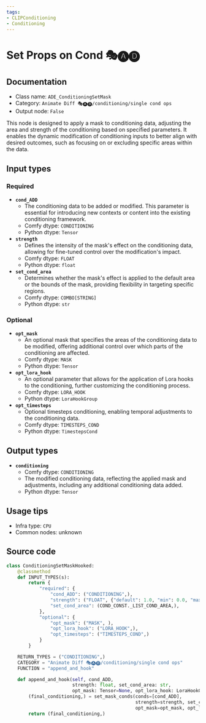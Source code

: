 ```yaml
---
tags:
- CLIPConditioning
- Conditioning
---
```


# Set Props on Cond 🎭🅐🅓
## Documentation
- Class name: `ADE_ConditioningSetMask`
- Category: `Animate Diff 🎭🅐🅓/conditioning/single cond ops`
- Output node: `False`

This node is designed to apply a mask to conditioning data, adjusting the area and strength of the conditioning based on specified parameters. It enables the dynamic modification of conditioning inputs to better align with desired outcomes, such as focusing on or excluding specific areas within the data.
## Input types
### Required
- **`cond_ADD`**
    - The conditioning data to be added or modified. This parameter is essential for introducing new contexts or content into the existing conditioning framework.
    - Comfy dtype: `CONDITIONING`
    - Python dtype: `Tensor`
- **`strength`**
    - Defines the intensity of the mask's effect on the conditioning data, allowing for fine-tuned control over the modification's impact.
    - Comfy dtype: `FLOAT`
    - Python dtype: `float`
- **`set_cond_area`**
    - Determines whether the mask's effect is applied to the default area or the bounds of the mask, providing flexibility in targeting specific regions.
    - Comfy dtype: `COMBO[STRING]`
    - Python dtype: `str`
### Optional
- **`opt_mask`**
    - An optional mask that specifies the areas of the conditioning data to be modified, offering additional control over which parts of the conditioning are affected.
    - Comfy dtype: `MASK`
    - Python dtype: `Tensor`
- **`opt_lora_hook`**
    - An optional parameter that allows for the application of Lora hooks to the conditioning, further customizing the conditioning process.
    - Comfy dtype: `LORA_HOOK`
    - Python dtype: `LoraHookGroup`
- **`opt_timesteps`**
    - Optional timesteps conditioning, enabling temporal adjustments to the conditioning data.
    - Comfy dtype: `TIMESTEPS_COND`
    - Python dtype: `TimestepsCond`
## Output types
- **`conditioning`**
    - Comfy dtype: `CONDITIONING`
    - The modified conditioning data, reflecting the applied mask and adjustments, including any additional conditioning data added.
    - Python dtype: `Tensor`
## Usage tips
- Infra type: `CPU`
- Common nodes: unknown


## Source code
```python
class ConditioningSetMaskHooked:
    @classmethod
    def INPUT_TYPES(s):
        return {
            "required": {
                "cond_ADD": ("CONDITIONING",),
                "strength": ("FLOAT", {"default": 1.0, "min": 0.0, "max": 10.0, "step": 0.01}),
                "set_cond_area": (COND_CONST._LIST_COND_AREA,),
            },
            "optional": {
                "opt_mask": ("MASK", ),
                "opt_lora_hook": ("LORA_HOOK",),
                "opt_timesteps": ("TIMESTEPS_COND",)
            }
        }

    RETURN_TYPES = ("CONDITIONING",)
    CATEGORY = "Animate Diff 🎭🅐🅓/conditioning/single cond ops"
    FUNCTION = "append_and_hook"

    def append_and_hook(self, cond_ADD,
                        strength: float, set_cond_area: str,
                        opt_mask: Tensor=None, opt_lora_hook: LoraHookGroup=None, opt_timesteps: TimestepsCond=None):
        (final_conditioning,) = set_mask_conds(conds=[cond_ADD],
                                               strength=strength, set_cond_area=set_cond_area,
                                               opt_mask=opt_mask, opt_lora_hook=opt_lora_hook, opt_timesteps=opt_timesteps)
        return (final_conditioning,) 

```
